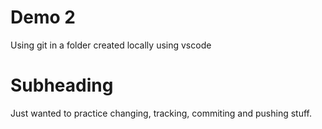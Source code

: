 # Demo 2

Using git in a folder created locally using vscode

# Subheading

Just wanted to practice changing, tracking, commiting and pushing stuff.